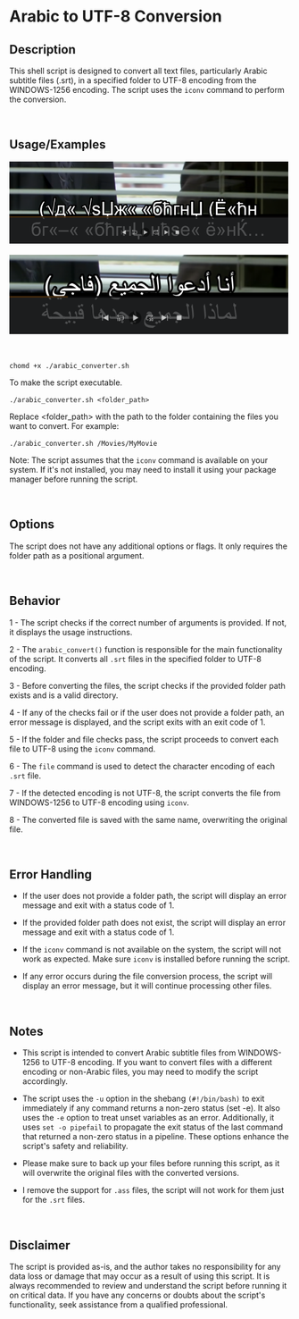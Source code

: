 
# Arabic to UTF-8 Conversion

## Description

This shell script is designed to convert all text files, particularly Arabic subtitle files (.srt), in a specified folder to UTF-8 encoding from the WINDOWS-1256 encoding. The script uses the `iconv` command to perform the conversion.

&nbsp;
## Usage/Examples

<img src="./Examples/2.png" alt="Example 2" width="500"/>
&nbsp;
<img src="./Examples/1.png" alt="Example 1" width="500"/>

&nbsp;
```shell script
chomd +x ./arabic_converter.sh
```

To make the script executable.

```shell script
./arabic_converter.sh <folder_path>
```

Replace <folder_path> with the path to the folder containing the files you want to convert. For example:

```shell script
./arabic_converter.sh /Movies/MyMovie
```

Note: The script assumes that the `iconv` command is available on your system. If it's not installed, you may need to install it using your package manager before running the script.

&nbsp;
## Options

The script does not have any additional options or flags. It only requires the folder path as a positional argument.


&nbsp;
## Behavior

1 - The script checks if the correct number of arguments is provided. If not, it displays the usage instructions.

2 - The `arabic_convert()` function is responsible for the main functionality of the script. It converts all `.srt` files in the specified folder to UTF-8 encoding.

3 - Before converting the files, the script checks if the provided folder path exists and is a valid directory.

4 - If any of the checks fail or if the user does not provide a folder path, an error message is displayed, and the script exits with an exit code of 1.

5 - If the folder and file checks pass, the script proceeds to convert each file to UTF-8 using the `iconv` command.

6 - The `file` command is used to detect the character encoding of each `.srt` file.

7 - If the detected encoding is not UTF-8, the script converts the file from WINDOWS-1256 to UTF-8 encoding using `iconv`.

8 - The converted file is saved with the same name, overwriting the original file.

&nbsp;
## Error Handling

- If the user does not provide a folder path, the script will display an error message and exit with a status code of 1.

- If the provided folder path does not exist, the script will display an error message and exit with a status code of 1.

- If the `iconv` command is not available on the system, the script will not work as expected. Make sure `iconv` is installed before running the script.

- If any error occurs during the file conversion process, the script will display an error message, but it will continue processing other files.

&nbsp;
## Notes

- This script is intended to convert Arabic subtitle files from WINDOWS-1256 to UTF-8 encoding. If you want to convert files with a different encoding or non-Arabic files, you may need to modify the script accordingly.

- The script uses the `-u` option in the shebang `(#!/bin/bash)` to exit immediately if any command returns a non-zero status (set -e). It also uses the `-e` option to treat unset variables as an error. Additionally, it uses `set -o pipefail` to propagate the exit status of the last command that returned a non-zero status in a pipeline. These options enhance the script's safety and reliability.

- Please make sure to back up your files before running this script, as it will overwrite the original files with the converted versions.

- I remove the support for `.ass` files, the script will not work for them just for the `.srt` files.

&nbsp;
## Disclaimer
The script is provided as-is, and the author takes no responsibility for any data loss or damage that may occur as a result of using this script. It is always recommended to review and understand the script before running it on critical data. If you have any concerns or doubts about the script's functionality, seek assistance from a qualified professional.
